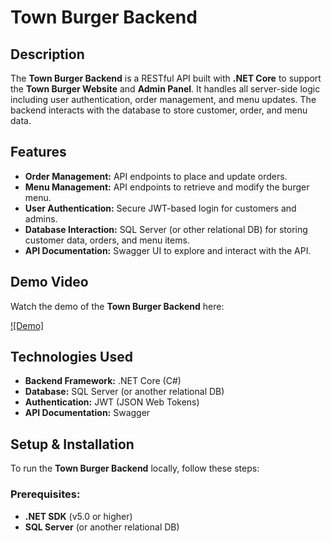 # Town Burger Backend

## Description

The **Town Burger Backend** is a RESTful API built with **.NET Core** to support the **Town Burger Website** and **Admin Panel**. It handles all server-side logic including user authentication, order management, and menu updates. The backend interacts with the database to store customer, order, and menu data.

## Features
- **Order Management:** API endpoints to place and update orders.
- **Menu Management:** API endpoints to retrieve and modify the burger menu.
- **User Authentication:** Secure JWT-based login for customers and admins.
- **Database Interaction:** SQL Server (or other relational DB) for storing customer data, orders, and menu items.
- **API Documentation:** Swagger UI to explore and interact with the API.

## Demo Video

Watch the demo of the **Town Burger Backend** here:

[![Demo]](https://youtu.be/eiViLjs3-YU)

## Technologies Used
- **Backend Framework:** .NET Core (C#)
- **Database:** SQL Server (or another relational DB)
- **Authentication:** JWT (JSON Web Tokens)
- **API Documentation:** Swagger
## Setup & Installation

To run the **Town Burger Backend** locally, follow these steps:

### Prerequisites:
- **.NET SDK** (v5.0 or higher)
- **SQL Server** (or another relational DB)



